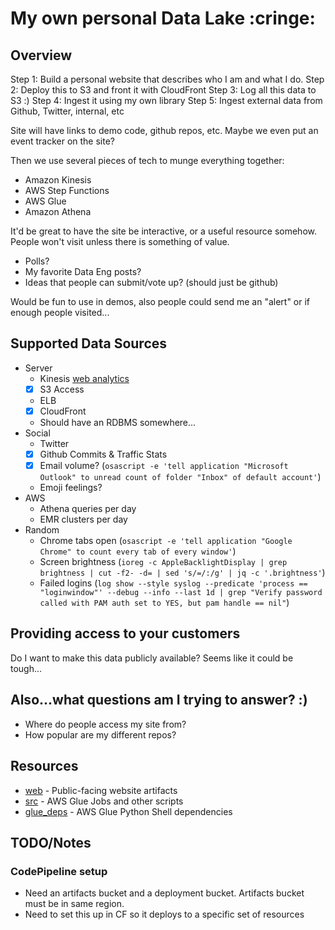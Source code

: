 # My own personal Data Lake :cringe:

## Overview

Step 1: Build a personal website that describes who I am and what I do.
Step 2: Deploy this to S3 and front it with CloudFront
Step 3: Log all this data to S3 :)
Step 4: Ingest it using my own library
Step 5: Ingest external data from Github, Twitter, internal, etc

Site will have links to demo code, github repos, etc.
Maybe we even put an event tracker on the site?

Then we use several pieces of tech to munge everything together:
- Amazon Kinesis
- AWS Step Functions
- AWS Glue
- Amazon Athena

It'd be great to have the site be interactive, or a useful resource somehow. 
People won't visit unless there is something of value.

- Polls?
- My favorite Data Eng posts?
- Ideas that people can submit/vote up? (should just be github)

Would be fun to use in demos, also people could send me an "alert" or if enough people visited...

## Supported Data Sources

- Server
  - Kinesis [web analytics](https://github.com/awslabs/real-time-web-analytics-with-kinesis)
  - [x] S3 Access
  - ELB
  - [x] CloudFront
  - Should have an RDBMS somewhere...
- Social
  - Twitter
  - [x] Github Commits & Traffic Stats
  - [x] Email volume? (`osascript -e 'tell application "Microsoft Outlook" to unread count of folder "Inbox" of default account'`)
  - Emoji feelings?
- AWS
  - Athena queries per day
  - EMR clusters per day
- Random
  - Chrome tabs open (`osascript -e 'tell application "Google Chrome" to count every tab of every window'`)
  - Screen brightness (`ioreg -c AppleBacklightDisplay | grep brightness | cut -f2- -d= | sed 's/=/:/g' | jq -c '.brightness'`)
  - Failed logins (`log show --style syslog --predicate 'process == "loginwindow"' --debug --info --last 1d | grep "Verify password called with PAM auth set to YES, but pam handle == nil"`)

## Providing access to your customers

Do I want to make this data publicly available? Seems like it could be tough...

## Also...what questions am I trying to answer? :)

- Where do people access my site from?
- How popular are my different repos?

## Resources

- [web](web/) - Public-facing website artifacts
- [src](src/) - AWS Glue Jobs and other scripts
- [glue_deps](glue_deps/) - AWS Glue Python Shell dependencies

## TODO/Notes

### CodePipeline setup

- Need an artifacts bucket and a deployment bucket. Artifacts bucket must be in same region.
- Need to set this up in CF so it deploys to a specific set of resources